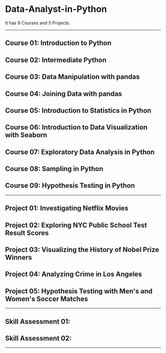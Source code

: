 # Data-Analyst-in-Python

It has 9 Courses and 5 Projects.

---

## Course 01: Introduction to Python

## Course 02: Intermediate Python

## Course 03: Data Manipulation with pandas

## Course 04: Joining Data with pandas

## Course 05: Introduction to Statistics in Python

## Course 06: Introduction to Data Visualization with Seaborn

## Course 07: Exploratory Data Analysis in Python

## Course 08: Sampling in Python

## Course 09: Hypothesis Testing in Python

---

## Project 01: Investigating Netflix Movies

## Project 02: Exploring NYC Public School Test Result Scores

## Project 03: Visualizing the History of Nobel Prize Winners

## Project 04: Analyzing Crime in Los Angeles

## Project 05: Hypothesis Testing with Men's and Women's Soccer Matches

---

## Skill Assessment 01:

## Skill Assessment 02:

---
